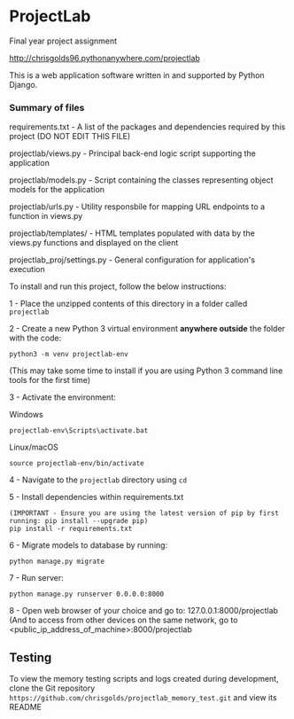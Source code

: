 # ProjectLab #

Final year project assignment


http://chrisgolds96.pythonanywhere.com/projectlab


This is a web application software written in and supported by Python Django.


### Summary of files ###

requirements.txt - A list of the packages and dependencies required by this project (DO NOT EDIT THIS FILE)

projectlab/views.py - Principal back-end logic script supporting the application

projectlab/models.py - Script containing the classes representing object models for the application

projectlab/urls.py - Utility responsbile for mapping URL endpoints to a function in views.py

projectlab/templates/ - HTML templates populated with data by the views.py functions and displayed on the client

projectlab_proj/settings.py - General configuration for application's execution


To install and run this project, follow the below instructions:

1 - Place the unzipped contents of this directory in a folder called ```projectlab```

2 - Create a new Python 3 virtual environment **anywhere outside** the folder with the code:

```
python3 -m venv projectlab-env
```

(This may take some time to install if you are using Python 3 command line tools for the first time)

3 - Activate the environment:

Windows
```
projectlab-env\Scripts\activate.bat
```

Linux/macOS
```
source projectlab-env/bin/activate
```

4 - Navigate to the ```projectlab``` directory using ```cd```

5 - Install dependencies within requirements.txt

```
(IMPORTANT - Ensure you are using the latest version of pip by first running: pip install --upgrade pip)
pip install -r requirements.txt
```

6 - Migrate models to database by running:

```
python manage.py migrate
```

7 - Run server:

```
python manage.py runserver 0.0.0.0:8000
```

8 - Open web browser of your choice and go to: 127.0.0.1:8000/projectlab
(And to access from other devices on the same network, go to <public_ip_address_of_machine>:8000/projectlab



## Testing ##

To view the memory testing scripts and logs created during development, clone the Git repository ```https://github.com/chrisgolds/projectlab_memory_test.git``` and view its README
